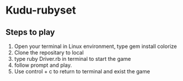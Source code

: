 # Kudu-rubyset

## Steps to play

1. Open your terminal in Linux environment, type gem install colorize
2. Clone the repositary to local
3. type ruby Driver.rb in terminal to start the game
4. follow prompt and play.
5. Use control + c to return to terminal and exist the game

